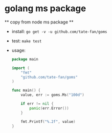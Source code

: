 golang ms package
=================

** copy from node ms package **

- install: `go get -v -u github.com/tate-fan/goms`
- test: `make test`

- usage:

  ```go
  package main

  import (
      "fmt"
      "github.com/tate-fan/goms"
  )

  func main() {
      value, err := goms.Ms("100d")

      if err != nil {
          panic(err.Error())
      }

      fmt.Printf("%.2f", value)
  }
  ```